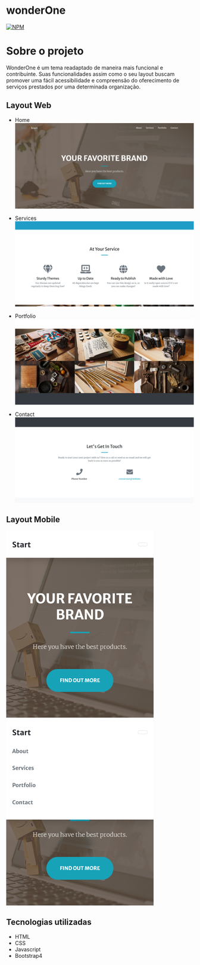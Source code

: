 # wonderOne
[![NPM](https://img.shields.io/npm/l/react)](https://github.com/FelipeGB-pgr/ThemesWithBoot4/blob/master/LICENSE)

# Sobre o projeto
WonderOne é um tema readaptado de maneira mais funcional e contribuinte. Suas funcionalidades assim como o seu layout buscam promover uma fácil acessibilidade 
e compreensão do oferecimento de serviços prestados por uma determinada organização.

## Layout Web 
- Home 
![ Web1](https://github.com/FelipeGB-pgr/Assets/blob/master/wonderOne-lay-web1.png)

- Services
![ Web2](https://github.com/FelipeGB-pgr/Assets/blob/master/wonderOne-layServ-web2.png)

- Portfolio 
![ Web3](https://github.com/FelipeGB-pgr/Assets/blob/master/wonderOne-layPort-web3.png)

- Contact 
![ Web4](https://github.com/FelipeGB-pgr/Assets/blob/master/wonderOne-layContac-web4.png)

## Layout Mobile
![ Mobile1](https://github.com/FelipeGB-pgr/Assets/blob/master/wonderOne-layMobile-web1.png)   ![ Mobile1](https://github.com/FelipeGB-pgr/Assets/blob/master/wonderOne-layMobile-web2.png)

## Tecnologias utilizadas 
- HTML
- CSS
- Javascript
- Bootstrap4
